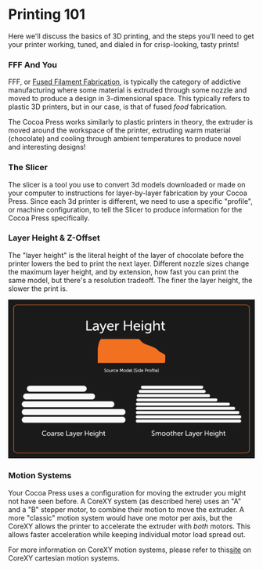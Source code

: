 # Printing 101

Here we'll discuss the basics of 3D printing, and the steps you'll need to get your printer working, tuned, and dialed in for crisp-looking, tasty prints!

### FFF And You

FFF, or [Fused Filament Fabrication](https://en.wikipedia.org/wiki/Fused_filament_fabrication), is typically the category of addictive manufacturing where some material is extruded through some nozzle and moved to produce a design in 3-dimensional space.  This typically refers to plastic 3D printers, but in our case, is that of fused *food* fabrication.

The Cocoa Press works similarly to plastic printers in theory, the extruder is moved around the workspace of the printer, extruding warm material (chocolate) and cooling through ambient temperatures to produce novel and interesting designs!

### The Slicer

The slicer is a tool you use to convert 3d models downloaded or made on your computer to instructions for layer-by-layer fabrication by your Cocoa Press.  Since each 3d printer is different, we need to use a specific "profile", or machine configuration, to tell the Slicer to produce information for the Cocoa Press specifically.

### Layer Height & Z-Offset

The "layer height" is the literal height of the layer of chocolate before the printer lowers the bed to print the next layer.  Different nozzle sizes change the maximum layer height, and by extension, how fast you can print the same model, but there's a resolution tradeoff.  The finer the layer height, the slower the print is.

<!-- Add diagram showing off layer height differences. -->

![Layer Height Explainer](../img/layer_height_diagram.png)

### Motion Systems

Your Cocoa Press uses a configuration for moving the extruder you might not have seen before.  A CoreXY system (as described here) uses an "A" and a "B" stepper motor, to combine their motion to move the extruder.  A more "classic" motion system would have one motor per axis, but the CoreXY allows the printer to accelerate the extruder with *both* motors.  This allows faster acceleration while keeping individual motor load spread out.

For more information on CoreXY motion systems, please refer to  this[site](https://corexy.com/) on CoreXY cartesian motion systems.